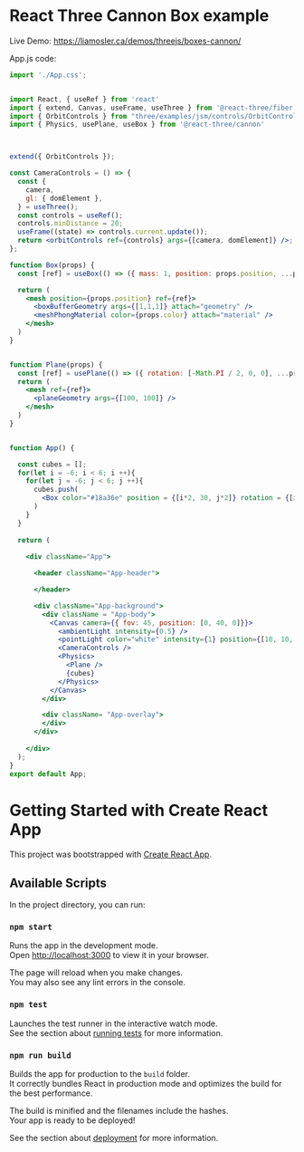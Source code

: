 # React Three Cannon Box example

Live Demo:
https://liamosler.ca/demos/threejs/boxes-cannon/

App.js code:
```jsx
import './App.css';


import React, { useRef } from 'react'
import { extend, Canvas, useFrame, useThree } from '@react-three/fiber'
import { OrbitControls } from "three/examples/jsm/controls/OrbitControls";
import { Physics, usePlane, useBox } from '@react-three/cannon'



extend({ OrbitControls });

const CameraControls = () => {
  const {
    camera,
    gl: { domElement },
  } = useThree();
  const controls = useRef();
  controls.minDistance = 20;
  useFrame((state) => controls.current.update());
  return <orbitControls ref={controls} args={[camera, domElement]} />;
};

function Box(props) {
  const [ref] = useBox(() => ({ mass: 1, position: props.position, ...props }))

  return (
    <mesh position={props.position} ref={ref}>
      <boxBufferGeometry args={[1,1,1]} attach="geometry" />
      <meshPhongMaterial color={props.color} attach="material" />
    </mesh>
  )
}


function Plane(props) {
  const [ref] = usePlane(() => ({ rotation: [-Math.PI / 2, 0, 0], ...props }))
  return (
    <mesh ref={ref}>
      <planeGeometry args={[100, 100]} />
    </mesh>
  )
}


function App() {

  const cubes = [];
  for(let i = -6; i < 6; i ++){
    for(let j = -6; j < 6; j ++){
      cubes.push(
        <Box color="#18a36e" position = {[i*2, 30, j*2]} rotation = {[i/4, j/4, i*j/4]} />
      )
    }
  }
  
  return (
    
    <div className="App">

      <header className="App-header">

      </header>

      <div className="App-background">
        <div className = "App-body">
          <Canvas camera={{ fov: 45, position: [0, 40, 0]}}>
            <ambientLight intensity={0.5} />
            <pointLight color="white" intensity={1} position={[10, 10, 10]} />
            <CameraControls />
            <Physics>
              <Plane />
              {cubes}
            </Physics>
          </Canvas>
        </div>

        <div className= "App-overlay">
        </div>
      </div>
    
    </div>
  );
}
export default App;
```

# Getting Started with Create React App

This project was bootstrapped with [Create React App](https://github.com/facebook/create-react-app).

## Available Scripts

In the project directory, you can run:

### `npm start`

Runs the app in the development mode.\
Open [http://localhost:3000](http://localhost:3000) to view it in your browser.

The page will reload when you make changes.\
You may also see any lint errors in the console.

### `npm test`

Launches the test runner in the interactive watch mode.\
See the section about [running tests](https://facebook.github.io/create-react-app/docs/running-tests) for more information.

### `npm run build`

Builds the app for production to the `build` folder.\
It correctly bundles React in production mode and optimizes the build for the best performance.

The build is minified and the filenames include the hashes.\
Your app is ready to be deployed!

See the section about [deployment](https://facebook.github.io/create-react-app/docs/deployment) for more information.